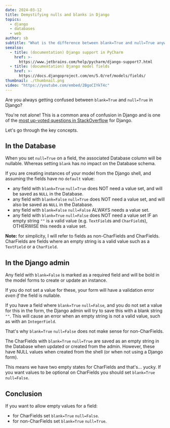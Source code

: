 ```yaml
---
date: 2024-03-12
title: Demystifying nulls and blanks in Django
topics:
  - django
  - databases
  - web
author: sb
subtitle: "What is the difference between blank=True and null=True anyway?"
seealso:
  - title: (documentation) Django support in PyCharm
    href: >-
      https://www.jetbrains.com/help/pycharm/django-support7.html
  - title: (documentation) Django model fields
    href: >-
      https://docs.djangoproject.com/en/5.0/ref/models/fields/
thumbnail: ./thumbnail.png
video: "https://youtube.com/embed/2BgoCIYkT4c"
---
```


Are you always getting confused between `blank=True` and `null=True` in Django?

You're not alone! This is a common area of confusion in Django and is one of the [most up-voted questions in StackOverflow](https://stackoverflow.com/questions/8609192/what-is-the-difference-between-null-true-and-blank-true-in-django) for Django.

Let's go through the key concepts.

## In the Database

When you set `null=True` on a field, the associated Database column will be nullable.
Whereas setting `blank` has no impact on the Database schema.

If you are creating instances of your model from the Django shell, and assuming the fields have no `default` value:

- any field with `blank=True` `null=True` does NOT need a value set, and will be saved as `NULL` in the Database.
- any field with `blank=False` `null=True` does NOT need a value set, and will also be saved as `NULL` in the Database.
- any field with `blank=False` `null=False` ALWAYS needs a value set.
- any field with `blank=True` `null=False` does NOT need a value set IF an empty string `""` is a valid value (e.g. `TextField`s and `CharField`s), OTHERWISE this needs a value set.

**Note:** for simplicity, I will refer to fields as non-CharFields and CharFields. CharFields are fields where an empty string is a valid value such as a `TextField` or a `CharField`.

## In the Django admin

Any field with `blank=False` is marked as a required field and will be bold in the model forms to create or update an instance.

If you do not set a value for these, your form will have a validation error _even if_ the field is nullable.

If you have a field where `blank=True` `null=False`, and you do not set a value for this in the form, the Django admin will try to save this with a blank string `""`.
This will cause an error when an empty string is not a valid value, such as with an `IntegerField`.

That's why `blank=True` `null=False` does not make sense for non-CharFields.

The CharFields with `blank=True` `null=True` are saved as an empty string in the Database when updated or created from the admin. However, these have NULL values when created from the shell (or when not using a Django form).

This means we have two empty states for CharFields and that's... yucky. If you want values to be optional on CharFields you should set `blank=True` `null=False`.

## Conclusion

If you want to allow empty values for a field:

- for CharFields set `blank=True` `null=False`.
- for non-CharFields set `blank=True` `null=True`.
